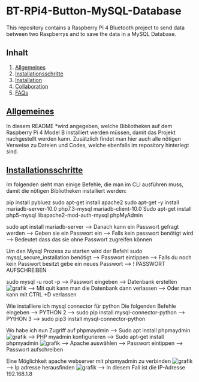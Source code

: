 # BT-RPi4-Button-MySQL-Database
This repository contains a Raspberry Pi 4 Bluetooth project to send data between two Raspberrys and to save the data in a MySQL Database.
## Inhalt
1. [Allgemeines](#general-info)
2. [Installationsschritte](#installationen)
3. [Installation](#installation)
4. [Collaboration](#collaboration)
5. [FAQs](#faqs)

## [Allgemeines](#general-info)
In diesem README 
*wird angegeben, welche Bibliotheken auf dem Raspberry Pi 4 Model B installiert werden müssen, damit das Projekt nachgestellt werden kann. Zusätzlich findet man hier auch alle nötigen Verweise zu Dateien und Codes, welche ebenfalls im repository hinterlegt sind.

## [Installationsschritte](#installationen)
Im folgenden sieht man einige Befehle, die man im CLI ausführen muss, damit die nötigen Bibliotheken installiert werden:

pip install pybluez
sudo apt-get install apache2
sudo apt-get -y install mariadb-server-10.0 php7.3-mysql mariadb-client-10.0
Sudo apt-get install php5-mysql libapache2-mod-auth-mysql phpMyAdmin

sudo apt install mariadb-server
--> Danach kann ein Passwort gefragt werden
--> Geben sie ein Passwort ein 
--> Falls kein passwort benötigt wird 
--> Bedeutet dass das  sie ohne Passwort zugreifen können

Um den Mysql Prozess zu starten wird der Befehl sudo mysql_secure_installation benötigt
-->	Passwort eintippen 
-->	Falls du noch kein Passwort besitzt gebe ein neues Passwort 
-->	! PASSWORT AUFSCHREIBEN

sudo mysql -u root -p
-->	Passwort eingeben
-->	Datenbank erstellen
 ![grafik](https://user-images.githubusercontent.com/71693193/114920914-40541780-9e2a-11eb-962a-1a680ed8a684.png)
-->	Mit quit kann man die Datenbank dann verlassen
-->	Oder man kann mit CTRL +D verlassen

Wie installiere ich mysql connector für python 
Die folgenden Befehle eingeben
-->	PYTHON 2
-->	sudo pip install mysql-connector-python
-->	PYtHON 3
-->	sudo pip3 install mysql-connector-python

Wo habe ich nun Zugriff auf phpmaydmin 
-->	Sudo apt install phpmaydmin
![grafik](https://user-images.githubusercontent.com/71693193/114921021-611c6d00-9e2a-11eb-8484-9c6211a2f2cc.png)
-->	PHP myadmin konfigurieren 
-->	Sudo apt-get install phpmyadmin
![grafik](https://user-images.githubusercontent.com/71693193/114921074-71344c80-9e2a-11eb-9894-32014cd2d4a3.png)
-->	Apache auswählen
-->	Passwort eintippen 
-->	Passwort aufschreiben

Eine Möglichkeit apache webserver mit phpmyadmin zu verbinden
![grafik](https://user-images.githubusercontent.com/71693193/114921168-8ad59400-9e2a-11eb-80fe-2acc6b5e6806.png)
-->	Ip adresse herausfinden
![grafik](https://user-images.githubusercontent.com/71693193/114921213-9759ec80-9e2a-11eb-8abc-aafba1d90b1d.png)
-->	In diesem Fall ist die IP-Adresse 192.168.1.8







